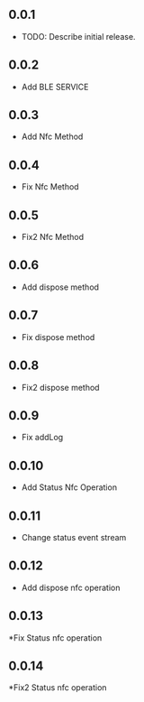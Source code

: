 ## 0.0.1

* TODO: Describe initial release.


## 0.0.2

* Add BLE SERVICE


## 0.0.3

* Add Nfc Method

## 0.0.4

* Fix Nfc Method


## 0.0.5

* Fix2 Nfc Method

## 0.0.6

* Add dispose method

## 0.0.7

* Fix dispose method

## 0.0.8

* Fix2 dispose method

## 0.0.9

* Fix addLog

## 0.0.10

* Add Status Nfc Operation

## 0.0.11

* Change status event stream

## 0.0.12

* Add dispose nfc operation

## 0.0.13

*Fix Status nfc operation

## 0.0.14

*Fix2 Status nfc operation